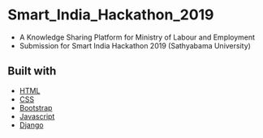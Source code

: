 # Smart_India_Hackathon_2019
* A Knowledge Sharing Platform for Ministry of Labour and Employment
* Submission for Smart India Hackathon 2019 (Sathyabama University)
## Built with
* [HTML](https://html.com/)
* [CSS](https://www.w3schools.com/css/css_website_layout.asp)
* [Bootstrap](https://getbootstrap.com/docs/4.0/getting-started/introduction/)
* [Javascript](https://www.javascript.com/)
* [Django](https://www.djangoproject.com/)
